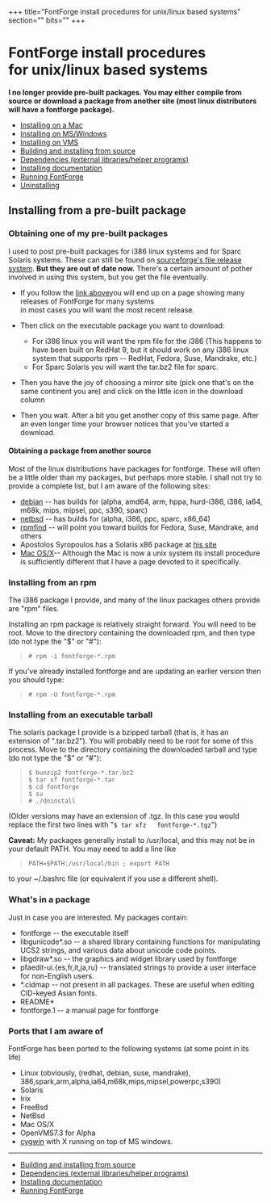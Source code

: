 +++
title="FontForge install procedures for unix/linux based systems"
section=""
bits=""
+++


FontForge install procedures\
 for unix/linux based systems
=============================

**I no longer provide pre-built packages. You may either compile from
source or download a package from another site (most linux distributors
will have a fontforge package).**

-   [Installing on a Mac](mac-install.html)
-   [Installing on MS/Windows](ms-install.html)
-   [Installing on VMS](vms-install.html)
-   [Building and installing from source](source-build.html#source)
-   [Dependencies (external libraries/helper
    programs)](source-build.html#Dependencies)
-   [Installing documentation](source-build.html#Documentation)
-   [Running FontForge](running.html)
-   [Uninstalling](uninstall.html)

Installing from a pre-built package
-----------------------------------

### Obtaining one of my pre-built packages

I used to post pre-built packages for i386 linux systems and for Sparc
Solaris systems. These can still be found on [sourceforge's file release
system](http://sourceforge.net/projects/fontforge/files/). **But they
are out of date now.** There's a certain amount of pother involved in
using this system, but you get the file eventually.

-   If you follow the [link
    above](http://sourceforge.net/projects/fontforge/files/fontforge-executables)you
    will end up on a page showing many releases of FontForge for many
    systems\
     in most cases you will want the most recent release.
-   Then click on the executable package you want to download:
    -   For i386 linux you will want the rpm file for the i386 (This
        happens to have been built on RedHat 9, but it should work on
        any i386 linux system that supports rpm -- RedHat, Fedora, Suse,
        Mandrake, etc.)
    -   For Sparc Solaris you will want the tar.bz2 file for sparc.

-   Then you have the joy of choosing a mirror site (pick one that's on
    the same continent you are) and click on the little icon in the
    download column
-   Then you wait. After a bit you get another copy of this same page.
    After an even longer time your browser notices that you've started a
    download.

#### Obtaining a package from another source

Most of the linux distributions have packages for fontforge. These will
often be a little older than my packages, but perhaps more stable. I
shall not try to provide a complete list, but I am aware of the
following sites:

-   [debian](http://packages.debian.org/unstable/x11/fontforge.html) --
    has builds for (alpha, amd64, arm, hppa, hurd-i386, i386, ia64,
    m68k, mips, mipsel, ppc, s390, sparc)
-   [netbsd](ftp://ftp.netbsd.org/pub/NetBSD/packages/pkgsrc/fonts/fontforge/README.html)
    -- has builds for (alpha, i386, ppc, sparc, x86\_64)
-   [rpmfind](http://www.rpmfind.com/) -- will point you toward builds
    for Fedora, Suse, Mandrake, and others
-   Apostolos Syropoulos has a Solaris x86 package at [his
    site](http://www.sunfreepacks.com/)
-   [Mac OS/X](mac-install.html)-- Although the Mac is now a unix system
    its install procedure is sufficiently different that I have a page
    devoted to it specifically.

### Installing from an rpm

The i386 package I provide, and many of the linux packages others
provide are "rpm" files.

Installing an rpm package is relatively straight forward. You will need
to be root. Move to the directory containing the downloaded rpm, and
then type (do not type the "\$" or "\#"):

>     # rpm -i fontforge-*.rpm

If you've already installed fontforge and are updating an earlier
version then you should type:

>     # rpm -U fontforge-*.rpm

### Installing from an executable tarball

The solaris package I provide is a bzipped tarball (that is, it has an
extension of ".tar.bz2"). You will probably need to be root for some of
this process. Move to the directory containing the downloaded tarball
and type (do not type the "\$" or "\#"):

>     $ bunzip2 fontforge-*.tar.bz2
>     $ tar xf fontforge-*.tar
>     $ cd fontforge
>     $ su
>     # ./doinstall

(Older versions may have an extension of .tgz. In this case you would
replace the first two lines with "`$ tar xfz   fontforge-*.tgz`")

**Caveat:** My packages generally install to /usr/local, and this may
not be in your default PATH. You may need to add a line like

>     PATH=$PATH:/usr/local/bin ; export PATH

to your \~/.bashrc file (or equivalent if you use a different shell).

### What's in a package

Just in case you are interested. My packages contain:

-   fontforge -- the executable itself
-   libgunicode\*.so -- a shared library containing functions for
    manipulating UCS2 strings, and various data about unicode code
    points.
-   libgdraw\*.so -- the graphics and widget library used by fontforge
-   pfaedit-ui.{es,fr,it,ja,ru} -- translated strings to provide a user
    interface for non-English users.
-   \*.cidmap -- not present in all packages. These are useful when
    editing CID-keyed Asian fonts.
-   README\*
-   fontforge.1 -- a manual page for fontforge

### Ports that I am aware of

FontForge has been ported to the following systems (at some point in its
life)

-   Linux (obviously, (redhat, debian, suse, mandrake),
    386,spark,arm,alpha,ia64,m68k,mips,mipsel,powerpc,s390)
-   Solaris
-   Irix
-   FreeBsd
-   NetBsd
-   Mac OS/X
-   OpenVMS7.3 for Alpha
-   [cygwin](http://cygwin.com/) with X running on top of MS windows.

* * * * *

-   [Building and installing from source](source-build.html#source)
-   [Dependencies (external libraries/helper
    programs)](source-build.html#Dependencies)
-   [Installing documentation](source-build.html#Documentation)
-   [Running FontForge](running.html)



